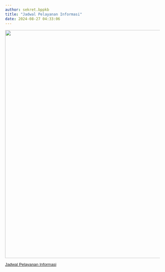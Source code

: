 ```yaml
---
author: sekret.bppkb
title: "Jadwal Pelayanan Informasi"
date: 2024-08-27 04:33:06
---
```

<p style="line-height: 1.1;"><span style="font-size: 10pt; font-family: arial, helvetica, sans-serif;"><img src="/images/DgGTl3rZFe3UX0i7qgsL.png" width="594" height="742" alt="" /></span></p>
<p style="line-height: 1.1;"><a href="https://drive.google.com/file/d/1Vk5amhYEROcvj2gKIiCtRjMOO09K4XbM/view?usp=sharing"><span style="font-size: 10pt; font-family: arial, helvetica, sans-serif;">Jadwal Pelayanan Informasi</span></a></p>